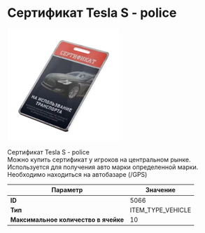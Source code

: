 # Сертификат Tesla S - police

![Item Image](../img/5066.webp?raw=true)

Сертификат Tesla S - police<br>Можно купить сертификат у игроков на центральном рынке.<br>Используется для получения авто марки определенной марки.<br>Необходимо находиться на автобазаре (/GPS)


| Параметр | Значение |
|----------|----------|
| **ID** | 5066 |
| **Тип** | ITEM_TYPE_VEHICLE |
| **Максимальное количество в ячейке** | 10 |

